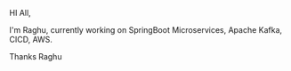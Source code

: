 HI All,

I'm Raghu, currently working on SpringBoot Microservices, Apache Kafka, CICD, AWS. 

Thanks
Raghu
